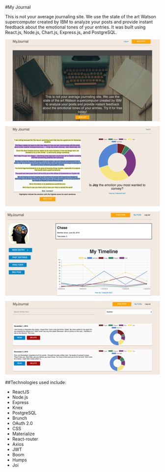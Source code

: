 #My Journal

This is not your average journaling site. We use the state of the art Watson supercomputer created by IBM to analyze your posts and provide instant feedback about the emotional tones of your entries.  It was built using React.js, Node.js, Chart.js, Express.js, and PostgreSQL.

![Home View](./READMEIMG/home.png?raw=true "Home View")

![Analyzer View](./READMEIMG/Analyzer.png?raw=true "Home View")

![Profile View](./READMEIMG/profile.png?raw=true "Home View")

![Entries View](./READMEIMG/Entries.png?raw=true "Home View")


##Technologies used include:

* ReactJS
* Node.js
* Express
* Knex
* PostgreSQL
* Brunch
* OAuth 2.0
* CSS
* Materialize
* React-router
* Axios
* JWT
* Boom
* Humps
* Joi
